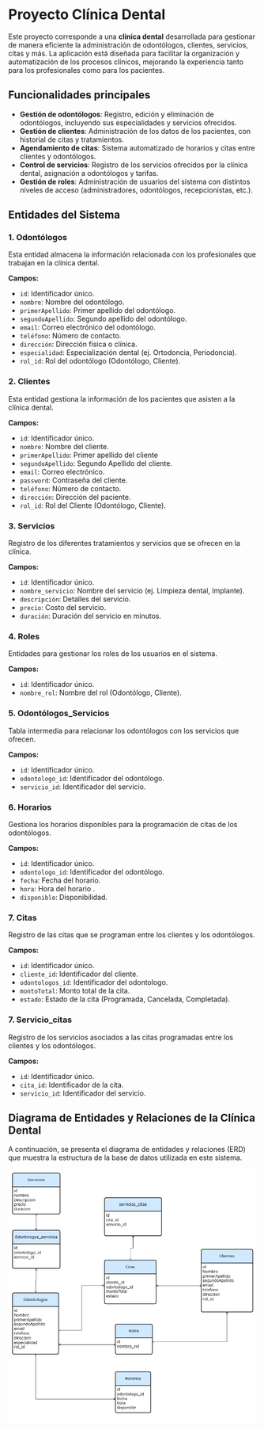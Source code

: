 # Proyecto Clínica Dental

Este proyecto corresponde a una **clínica dental** desarrollada para gestionar de manera eficiente la administración de odontólogos, clientes, servicios, citas y más. La aplicación está diseñada para facilitar la organización y automatización de los procesos clínicos, mejorando la experiencia tanto para los profesionales como para los pacientes.

## Funcionalidades principales

- **Gestión de odontólogos**: Registro, edición y eliminación de odontólogos, incluyendo sus especialidades y servicios ofrecidos.
- **Gestión de clientes**: Administración de los datos de los pacientes, con historial de citas y tratamientos.
- **Agendamiento de citas**: Sistema automatizado de horarios y citas entre clientes y odontólogos.
- **Control de servicios**: Registro de los servicios ofrecidos por la clínica dental, asignación a odontólogos y tarifas.
- **Gestión de roles**: Administración de usuarios del sistema con distintos niveles de acceso (administradores, odontólogos, recepcionistas, etc.).

## Entidades del Sistema

### 1. **Odontólogos**
Esta entidad almacena la información relacionada con los profesionales que trabajan en la clínica dental.

**Campos:**
- `id`: Identificador único.
- `nombre`: Nombre del odontólogo.
- `primerApellido`: Primer apellido del odontólogo.
- `segundoApellido`: Segundo apellido del odontólogo.
- `email`: Correo electrónico del odontólogo.
- `teléfono`: Número de contacto.
- `dirección`: Dirección física o clínica.
- `especialidad`: Especialización dental (ej. Ortodoncia, Periodoncia).
- `rol_id`: Rol del odontólogo (Odontólogo, Cliente).

### 2. **Clientes**
Esta entidad gestiona la información de los pacientes que asisten a la clínica dental.

**Campos:**
- `id`: Identificador único.
- `nombre`: Nombre del cliente.
- `primerApellido`: Primer apellido del cliente
- `segundoApellido`: Segundo Apellido del cliente.
- `email`: Correo electrónico.
- `password`: Contraseña del cliente.
- `teléfono`: Número de contacto.
- `dirección`: Dirección del paciente.
- `rol_id`: Rol del Cliente (Odontólogo, Cliente).

### 3. **Servicios**
Registro de los diferentes tratamientos y servicios que se ofrecen en la clínica.

**Campos:**
- `id`: Identificador único.
- `nombre_servicio`: Nombre del servicio (ej. Limpieza dental, Implante).
- `descripción`: Detalles del servicio.
- `precio`: Costo del servicio.
- `duración`: Duración del servicio en minutos.

### 4. **Roles**
Entidades para gestionar los roles de los usuarios en el sistema.

**Campos:**
- `id`: Identificador único.
- `nombre_rol`: Nombre del rol (Odontólogo, Cliente).

### 5. **Odontólogos_Servicios**
Tabla intermedia para relacionar los odontólogos con los servicios que ofrecen.

**Campos:**
- `id`: Identificador único.
- `odontologo_id`: Identificador del odontólogo.
- `servicio_id`: Identificador del servicio.

### 6. **Horarios**
Gestiona los horarios disponibles para la programación de citas de los odontólogos.

**Campos:**
- `id`: Identificador único.
- `odontologo_id`: Identificador del odontólogo.
- `fecha`: Fecha del horario.
- `hora`: Hora del horario .
- `disponible`: Disponibilidad.

### 7. **Citas**
Registro de las citas que se programan entre los clientes y los odontólogos.

**Campos:**
- `id`: Identificador único.
- `cliente_id`: Identificador del cliente.
- `odontologos_id`: Identificador del odontologo.
- `montoTotal`: Monto total de la cita.
- `estado`: Estado de la cita (Programada, Cancelada, Completada).

### 7. **Servicio_citas**
Registro de los servicios asociados a las citas programadas entre los clientes y los odontólogos.

**Campos:**
- `id`: Identificador único.
- `cita_id`: Identificador de la cita.
- `servicio_id`: Identificador del servicio.


  
## Diagrama de Entidades y Relaciones de la Clínica Dental

A continuación, se presenta el diagrama de entidades y relaciones (ERD) que muestra la estructura de la base de datos utilizada en este sistema.


![Diagrama de Entidades y Relaciones](docs/Clinical_Dental.png)
